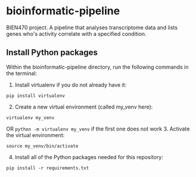 # bioinformatic-pipeline
BIEN470 project. A pipeline that analyses transcriptome data and lists genes who's activity correlate with a specified condition.


## Install Python packages
Within the bioinformatic-pipeline directory, run the following commands in the terminal:
1. Install virtualenv if you do not already have it:
```
pip install virtualenv
```
2. Create a new virtual environment (called my_venv here):
```
virtualenv my_venv
```
OR ```python -m virtualenv my_venv``` if the first one does not work
3. Activate the virtual environment:
```
source my_venv/bin/activate
```
4. Install all of the Python packages needed for this repository:
```
pip install -r requirements.txt
```
